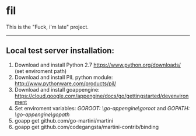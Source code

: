 fil
===

This is the "Fuck, i'm late" project.

------------------

## Local test server installation: ##

1. Download and install Python 2.7 https://www.python.org/downloads/ (set enviroment path)
2. Download and install PIL python module: http://www.pythonware.com/products/pil/
3. Download and install goappengine: https://cloud.google.com/appengine/docs/go/gettingstarted/devenvironment
4. Set enviroment variables: _GOROOT: \go-appengine\goroot_ and _GOPATH: \go-appengine\gopath_
5. goapp get github.com/go-martini/martini
6. goapp get github.com/codegangsta/martini-contrib/binding
 